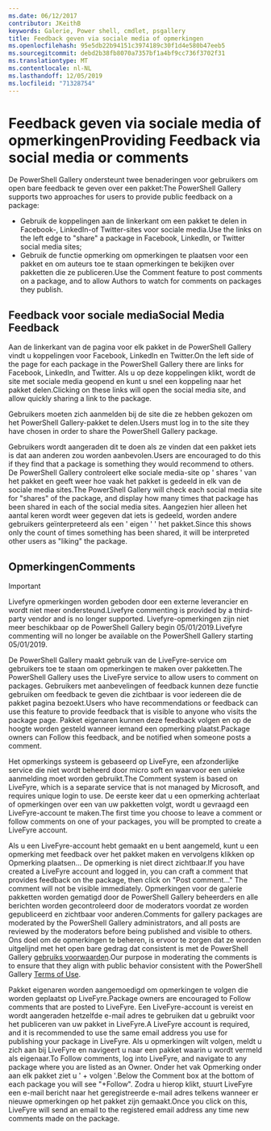 ```yaml
---
ms.date: 06/12/2017
contributor: JKeithB
keywords: Galerie, Power shell, cmdlet, psgallery
title: Feedback geven via sociale media of opmerkingen
ms.openlocfilehash: 95e5db22b94151c3974189c30f1d4e580b47eeb5
ms.sourcegitcommit: debd2b38fb8070a7357bf1a4bf9cc736f3702f31
ms.translationtype: MT
ms.contentlocale: nl-NL
ms.lasthandoff: 12/05/2019
ms.locfileid: "71328754"
---
```

# <a name="providing-feedback-via-social-media-or-comments"></a><span data-ttu-id="57ba5-103">Feedback geven via sociale media of opmerkingen</span><span class="sxs-lookup"><span data-stu-id="57ba5-103">Providing Feedback via social media or comments</span></span>

<span data-ttu-id="57ba5-104">De PowerShell Gallery ondersteunt twee benaderingen voor gebruikers om open bare feedback te geven over een pakket:</span><span class="sxs-lookup"><span data-stu-id="57ba5-104">The PowerShell Gallery supports two approaches for users to provide public feedback on a package:</span></span>

- <span data-ttu-id="57ba5-105">Gebruik de koppelingen aan de linkerkant om een pakket te delen in Facebook-, LinkedIn-of Twitter-sites voor sociale media.</span><span class="sxs-lookup"><span data-stu-id="57ba5-105">Use the links on the left edge to "share" a package in Facebook, LinkedIn, or Twitter social media sites;</span></span>
- <span data-ttu-id="57ba5-106">Gebruik de functie opmerking om opmerkingen te plaatsen voor een pakket en om auteurs toe te staan opmerkingen te bekijken over pakketten die ze publiceren.</span><span class="sxs-lookup"><span data-stu-id="57ba5-106">Use the Comment feature to post comments on a package, and to allow Authors to watch for comments on packages they publish.</span></span>

## <a name="social-media-feedback"></a><span data-ttu-id="57ba5-107">Feedback voor sociale media</span><span class="sxs-lookup"><span data-stu-id="57ba5-107">Social Media Feedback</span></span>

<span data-ttu-id="57ba5-108">Aan de linkerkant van de pagina voor elk pakket in de PowerShell Gallery vindt u koppelingen voor Facebook, LinkedIn en Twitter.</span><span class="sxs-lookup"><span data-stu-id="57ba5-108">On the left side of the page for each package in the PowerShell Gallery there are links for Facebook, LinkedIn, and Twitter.</span></span>
<span data-ttu-id="57ba5-109">Als u op deze koppelingen klikt, wordt de site met sociale media geopend en kunt u snel een koppeling naar het pakket delen.</span><span class="sxs-lookup"><span data-stu-id="57ba5-109">Clicking on these links will open the social media site, and allow quickly sharing a link to the package.</span></span>

<span data-ttu-id="57ba5-110">Gebruikers moeten zich aanmelden bij de site die ze hebben gekozen om het PowerShell Gallery-pakket te delen.</span><span class="sxs-lookup"><span data-stu-id="57ba5-110">Users must log in to the site they have chosen in order to share the PowerShell Gallery package.</span></span>

<span data-ttu-id="57ba5-111">Gebruikers wordt aangeraden dit te doen als ze vinden dat een pakket iets is dat aan anderen zou worden aanbevolen.</span><span class="sxs-lookup"><span data-stu-id="57ba5-111">Users are encouraged to do this if they find that a package is something they would recommend to others.</span></span>
<span data-ttu-id="57ba5-112">De PowerShell Gallery controleert elke sociale media-site op ' shares ' van het pakket en geeft weer hoe vaak het pakket is gedeeld in elk van de sociale media sites.</span><span class="sxs-lookup"><span data-stu-id="57ba5-112">The PowerShell Gallery will check each social media site for "shares" of the package, and display how many times that package has been shared in each of the social media sites.</span></span>
<span data-ttu-id="57ba5-113">Aangezien hier alleen het aantal keren wordt weer gegeven dat iets is gedeeld, worden andere gebruikers geïnterpreteerd als een ' eigen ' ' het pakket.</span><span class="sxs-lookup"><span data-stu-id="57ba5-113">Since this shows only the count of times something has been shared, it will be interpreted other users as "liking" the package.</span></span>

## <a name="comments"></a><span data-ttu-id="57ba5-114">Opmerkingen</span><span class="sxs-lookup"><span data-stu-id="57ba5-114">Comments</span></span>

> [!IMPORTANT]
> <span data-ttu-id="57ba5-115">Livefyre opmerkingen worden geboden door een externe leverancier en wordt niet meer ondersteund.</span><span class="sxs-lookup"><span data-stu-id="57ba5-115">Livefyre commenting is provided by a third-party vendor and is no longer supported.</span></span>
> <span data-ttu-id="57ba5-116">Livefyre-opmerkingen zijn niet meer beschikbaar op de PowerShell Gallery begin 05/01/2019.</span><span class="sxs-lookup"><span data-stu-id="57ba5-116">Livefyre commenting will no longer be available on the PowerShell Gallery starting 05/01/2019.</span></span> 

<span data-ttu-id="57ba5-117">De PowerShell Gallery maakt gebruik van de LiveFyre-service om gebruikers toe te staan om opmerkingen te maken over pakketten.</span><span class="sxs-lookup"><span data-stu-id="57ba5-117">The PowerShell Gallery uses the LiveFyre service to allow users to comment on packages.</span></span>
<span data-ttu-id="57ba5-118">Gebruikers met aanbevelingen of feedback kunnen deze functie gebruiken om feedback te geven die zichtbaar is voor iedereen die de pakket pagina bezoekt.</span><span class="sxs-lookup"><span data-stu-id="57ba5-118">Users who have recommendations or feedback can use this feature to provide feedback that is visible to anyone who visits the package page.</span></span>
<span data-ttu-id="57ba5-119">Pakket eigenaren kunnen deze feedback volgen en op de hoogte worden gesteld wanneer iemand een opmerking plaatst.</span><span class="sxs-lookup"><span data-stu-id="57ba5-119">Package owners can Follow this feedback, and be notified when someone posts a comment.</span></span>

<span data-ttu-id="57ba5-120">Het opmerkings systeem is gebaseerd op LiveFyre, een afzonderlijke service die niet wordt beheerd door micro soft en waarvoor een unieke aanmelding moet worden gebruikt.</span><span class="sxs-lookup"><span data-stu-id="57ba5-120">The Comment system is based on LiveFyre, which is a separate service that is not managed by Microsoft, and requires unique login to use.</span></span>
<span data-ttu-id="57ba5-121">De eerste keer dat u een opmerking achterlaat of opmerkingen over een van uw pakketten volgt, wordt u gevraagd een LiveFyre-account te maken.</span><span class="sxs-lookup"><span data-stu-id="57ba5-121">The first time you choose to leave a comment or follow comments on one of your packages, you will be prompted to create a LiveFyre account.</span></span>

<span data-ttu-id="57ba5-122">Als u een LiveFyre-account hebt gemaakt en u bent aangemeld, kunt u een opmerking met feedback over het pakket maken en vervolgens klikken op Opmerking plaatsen... De opmerking is niet direct zichtbaar.</span><span class="sxs-lookup"><span data-stu-id="57ba5-122">If you have created a LiveFyre account and logged in, you can craft a comment that provides feedback on the package, then click on "Post comment..." The comment will not be visible immediately.</span></span>
<span data-ttu-id="57ba5-123">Opmerkingen voor de galerie pakketten worden gematigd door de PowerShell Gallery beheerders en alle berichten worden gecontroleerd door de moderators voordat ze worden gepubliceerd en zichtbaar voor anderen.</span><span class="sxs-lookup"><span data-stu-id="57ba5-123">Comments for gallery packages are moderated by the PowerShell Gallery administrators, and all posts are reviewed by the moderators before being published and visible to others.</span></span>
<span data-ttu-id="57ba5-124">Ons doel om de opmerkingen te beheren, is ervoor te zorgen dat ze worden uitgelijnd met het open bare gedrag dat consistent is met de PowerShell Gallery [gebruiks voorwaarden](https://www.powershellgallery.com/policies/Terms).</span><span class="sxs-lookup"><span data-stu-id="57ba5-124">Our purpose in moderating the comments is to ensure that they align with public behavior consistent with the PowerShell Gallery [Terms of Use](https://www.powershellgallery.com/policies/Terms).</span></span>

<span data-ttu-id="57ba5-125">Pakket eigenaren worden aangemoedigd om opmerkingen te volgen die worden geplaatst op LiveFyre.</span><span class="sxs-lookup"><span data-stu-id="57ba5-125">Package owners are encouraged to Follow comments that are posted to LiveFyre.</span></span>
<span data-ttu-id="57ba5-126">Een LiveFyre-account is vereist en wordt aangeraden hetzelfde e-mail adres te gebruiken dat u gebruikt voor het publiceren van uw pakket in LiveFyre.</span><span class="sxs-lookup"><span data-stu-id="57ba5-126">A LiveFyre account is required, and it is recommended to use the same email address you use for publishing your package in LiveFyre.</span></span>
<span data-ttu-id="57ba5-127">Als u opmerkingen wilt volgen, meldt u zich aan bij LiveFyre en navigeert u naar een pakket waarin u wordt vermeld als eigenaar.</span><span class="sxs-lookup"><span data-stu-id="57ba5-127">To Follow comments, log into LiveFyre, and navigate to any package where you are listed as an Owner.</span></span>
<span data-ttu-id="57ba5-128">Onder het vak Opmerking onder aan elk pakket ziet u ' + volgen '.</span><span class="sxs-lookup"><span data-stu-id="57ba5-128">Below the Comment box at the bottom of each package you will see "+Follow".</span></span>
<span data-ttu-id="57ba5-129">Zodra u hierop klikt, stuurt LiveFyre een e-mail bericht naar het geregistreerde e-mail adres telkens wanneer er nieuwe opmerkingen op het pakket zijn gemaakt.</span><span class="sxs-lookup"><span data-stu-id="57ba5-129">Once you click on this, LiveFyre will send an email to the registered email address any time new comments made on the package.</span></span>
